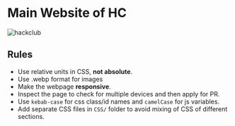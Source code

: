 # Main Website of HC

![hackclub](assets/img/hc.jpeg)

## Rules

- Use relative units in CSS, **not absolute**.
- Use .webp format for images
- Make the webpage **responsive**.
- Inspect the page to check for multiple devices and then apply for PR.
- Use `kebab-case` for css class/id names and `camelCase` for js variables.
- Add separate CSS files in `CSS/` folder to avoid mixing of CSS of different sections.
